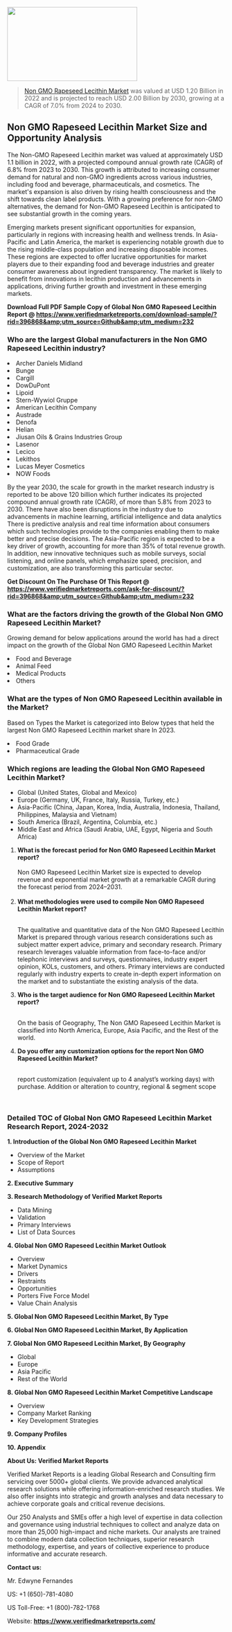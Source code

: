 <img src="https://ffe5etoiles.com/wp-content/uploads/2024/12/MST1-300x171.png" alt="" width="300" height="171" class="alignnone size-medium wp-image-20088" /><blockquote><p><p><a href="https://www.verifiedmarketreports.com/download-sample/?rid=396868&utm_source=Github&utm_medium=232" target="_blank">Non GMO Rapeseed Lecithin Market</a> was valued at USD 1.20 Billion in 2022 and is projected to reach USD 2.00 Billion by 2030, growing at a CAGR of 7.0% from 2024 to 2030.</p></blockquote><p><h2>Non GMO Rapeseed Lecithin Market Size and Opportunity Analysis</h2><p>The Non-GMO Rapeseed Lecithin market was valued at approximately USD 1.1 billion in 2022, with a projected compound annual growth rate (CAGR) of 6.8% from 2023 to 2030. This growth is attributed to increasing consumer demand for natural and non-GMO ingredients across various industries, including food and beverage, pharmaceuticals, and cosmetics. The market's expansion is also driven by rising health consciousness and the shift towards clean label products. With a growing preference for non-GMO alternatives, the demand for Non-GMO Rapeseed Lecithin is anticipated to see substantial growth in the coming years.</p><p>Emerging markets present significant opportunities for expansion, particularly in regions with increasing health and wellness trends. In Asia-Pacific and Latin America, the market is experiencing notable growth due to the rising middle-class population and increasing disposable incomes. These regions are expected to offer lucrative opportunities for market players due to their expanding food and beverage industries and greater consumer awareness about ingredient transparency. The market is likely to benefit from innovations in lecithin production and advancements in applications, driving further growth and investment in these emerging markets.</p></p><p class=""><strong>Download Full PDF Sample Copy of Global Non GMO Rapeseed Lecithin Report @ <a href="https://www.verifiedmarketreports.com/download-sample/?rid=396868&amp;utm_source=Github&amp;utm_medium=232" target="_blank">https://www.verifiedmarketreports.com/download-sample/?rid=396868&amp;utm_source=Github&amp;utm_medium=232</a></strong></p><h3 id="" class="">Who are the largest Global manufacturers in the Non GMO Rapeseed Lecithin industry?</h3><p><li>Archer Daniels Midland</li><li> Bunge</li><li> Cargill</li><li> DowDuPont</li><li> Lipoid</li><li> Stern-Wywiol Gruppe</li><li> American Lecithin Company</li><li> Austrade</li><li> Denofa</li><li> Helian</li><li> Jiusan Oils & Grains Industries Group</li><li> Lasenor</li><li> Lecico</li><li> Lekithos</li><li> Lucas Meyer Cosmetics</li><li> NOW Foods</li></p><div class=""><div class="" dir="" data-message-author-role="" data-message-id="" data-message-model-slug=""><div class=""><div class=""><div class=""><div class="" dir="" data-message-author-role="" data-message-id="" data-message-model-slug=""><div class=""><div class=""><p>By the year 2030, the scale for growth in the market research industry is reported to be above 120 billion which further indicates its projected compound annual growth rate (CAGR), of more than 5.8% from 2023 to 2030. There have also been disruptions in the industry due to advancements in machine learning, artificial intelligence and data analytics There is predictive analysis and real time information about consumers which such technologies provide to the companies enabling them to make better and precise decisions. The Asia-Pacific region is expected to be a key driver of growth, accounting for more than 35% of total revenue growth. In addition, new innovative techniques such as mobile surveys, social listening, and online panels, which emphasize speed, precision, and customization, are also transforming this particular sector.</p><p><strong>Get Discount On The Purchase Of This Report @&nbsp; <a href="https://www.verifiedmarketreports.com/ask-for-discount/?rid=396868&amp;utm_source=Github&amp;utm_medium=232" target="_blank">https://www.verifiedmarketreports.com/ask-for-discount/?rid=396868&amp;utm_source=Github&amp;utm_medium=232</a></strong></p></div></div></div></div></div></div></div></div><h3 id="" class="">What are the factors driving the growth of the Global Non GMO Rapeseed Lecithin Market?</h3><p id="" class="">Growing demand for below applications around the world has had a direct impact on the growth of the Global Non GMO Rapeseed Lecithin Market</p><p id="" class=""><li>Food and Beverage</li><li> Animal Feed</li><li> Medical Products</li><li> Others</li></p><h3 id="" class="">What are the types of Non GMO Rapeseed Lecithin available in the Market?</h3><p id="" class="">Based on Types the Market is categorized into Below types that held the largest Non GMO Rapeseed Lecithin market share In 2023.</p><p id="" class=""><li>Food Grade</li><li> Pharmaceutical Grade</li></p><h3 id="" class="">Which regions are leading the Global Non GMO Rapeseed Lecithin Market?</h3><ul><li>Global (United States, Global and Mexico)</li><li>Europe (Germany, UK, France, Italy, Russia, Turkey, etc.)</li><li>Asia-Pacific (China, Japan, Korea, India, Australia, Indonesia, Thailand, Philippines, Malaysia and Vietnam)</li><li>South America (Brazil, Argentina, Columbia, etc.)</li><li>Middle East and Africa (Saudi Arabia, UAE, Egypt, Nigeria and South Africa)</li></ul><p><ol><li><strong>What is the forecast period for Non GMO Rapeseed Lecithin Market report?<br /></strong><br /><span data-sheets-root="1" data-sheets-value="{&quot;1&quot;:2,&quot;2&quot;:&quot;XXXX size is expected to develop revenue and exponential market growth at a remarkable CAGR during the forecast period from 2024&ndash;2030.&quot;}" data-sheets-userformat="{&quot;2&quot;:12674,&quot;4&quot;:{&quot;1&quot;:2,&quot;2&quot;:16776960},&quot;10&quot;:2,&quot;11&quot;:0,&quot;15&quot;:&quot;Arial&quot;,&quot;16&quot;:12}">Non GMO Rapeseed Lecithin Market size is expected to develop revenue and exponential market growth at a remarkable CAGR during the forecast period from 2024&ndash;2031.</span><br /><br /></li><li><strong>What methodologies were used to compile Non GMO Rapeseed Lecithin Market report?<br /><br /></strong><p>The qualitative and quantitative data of the&nbsp;Non GMO Rapeseed Lecithin Market is prepared through various research considerations such as subject matter expert advice, primary and secondary research. Primary research leverages valuable information from face-to-face and/or telephonic interviews and surveys, questionnaires, industry expert opinion, KOLs, customers, and others. Primary interviews are conducted regularly with industry experts to create in-depth expert information on the market and to substantiate the existing analysis of the data.&nbsp;</p></li><li><strong>Who is the target audience for Non GMO Rapeseed Lecithin Market report?<br /><br /></strong><p>On the basis of Geography, The&nbsp;Non GMO Rapeseed Lecithin Market is classified into North America, Europe, Asia Pacific, and the Rest of the world.</p></li><li><strong>Do you offer any customization options for the report Non GMO Rapeseed Lecithin Market?<br /><br /></strong><p>report customization (equivalent up to 4 analyst&rsquo;s working days) with purchase. Addition or alteration to country, regional &amp; segment scope</p><p>&nbsp;</p></li></ol></p><h3 id="" class="">Detailed TOC of Global Non GMO Rapeseed Lecithin Market Research Report, 2024-2032</h3><p id="" class=""><strong>1. Introduction of the Global Non GMO Rapeseed Lecithin Market</strong></p><ul><li>Overview of the Market</li><li>Scope of Report</li><li>Assumptions</li></ul><p id="" class=""><strong>2. Executive Summary</strong></p><p id="" class=""><strong>3. Research Methodology of&nbsp;Verified Market Reports</strong></p><ul><li>Data Mining</li><li>Validation</li><li>Primary Interviews</li><li>List of Data Sources</li></ul><p id="" class=""><strong>4. Global Non GMO Rapeseed Lecithin Market Outlook</strong></p><ul><li>Overview</li><li>Market Dynamics</li><li>Drivers</li><li>Restraints</li><li>Opportunities</li><li>Porters Five Force Model</li><li>Value Chain Analysis</li></ul><p id="" class=""><strong>5. Global Non GMO Rapeseed Lecithin Market, By&nbsp;Type</strong></p><p id="" class=""><strong>6. Global Non GMO Rapeseed Lecithin Market, By Application</strong></p><p id="" class=""><strong>7. Global Non GMO Rapeseed Lecithin Market, By Geography</strong></p><ul><li>Global</li><li>Europe</li><li>Asia Pacific</li><li>Rest of the World</li></ul><p id="" class=""><strong>8. Global Non GMO Rapeseed Lecithin Market Competitive Landscape</strong></p><ul><li>Overview</li><li>Company Market Ranking</li><li>Key Development Strategies</li></ul><p id="" class=""><strong>9. Company Profiles</strong></p><p id="" class=""><strong>10. Appendix</strong></p><p id="" class=""><strong>About Us: Verified Market Reports</strong></p><p id="" class="">Verified Market Reports is a leading Global Research and Consulting firm servicing over 5000+ global clients. We provide advanced analytical research solutions while offering information-enriched research studies. We also offer insights into strategic and growth analyses and data necessary to achieve corporate goals and critical revenue decisions.</p><p id="" class="">Our 250 Analysts and SMEs offer a high level of expertise in data collection and governance using industrial techniques to collect and analyze data on more than 25,000 high-impact and niche markets. Our analysts are trained to combine modern data collection techniques, superior research methodology, expertise, and years of collective experience to produce informative and accurate research.</p><p id="" class=""><strong>Contact us:</strong></p><p id="" class="">Mr. Edwyne Fernandes</p><p id="" class="">US: +1 (650)-781-4080</p><p id="" class="">US Toll-Free: +1 (800)-782-1768</p><p id="" class="">Website: <a target="" data-test-app-aware-link=""><strong>https://www.verifiedmarketreports.com/</strong></a></p>

